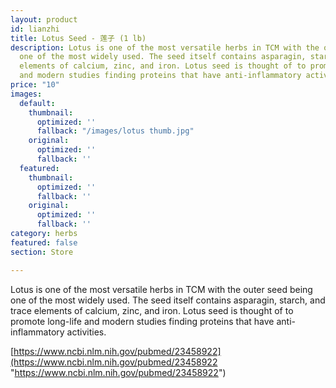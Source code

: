 ```yaml
---
layout: product
id: lianzhi
title: Lotus Seed - 莲子 (1 lb)
description: Lotus is one of the most versatile herbs in TCM with the outer seed being
  one of the most widely used. The seed itself contains asparagin, starch, and trace
  elements of calcium, zinc, and iron. Lotus seed is thought of to promote long-life
  and modern studies finding proteins that have anti-inflammatory activities.
price: "10"
images:
  default:
    thumbnail:
      optimized: ''
      fallback: "/images/lotus thumb.jpg"
    original:
      optimized: ''
      fallback: ''
  featured:
    thumbnail:
      optimized: ''
      fallback: ''
    original:
      optimized: ''
      fallback: ''
category: herbs
featured: false
section: Store

---
```

Lotus is one of the most versatile herbs in TCM with the outer seed being one of the most widely used. The seed itself contains asparagin, starch, and trace elements of calcium, zinc, and iron. Lotus seed is thought of to promote long-life and modern studies finding proteins that have anti-inflammatory activities.

[https://www.ncbi.nlm.nih.gov/pubmed/23458922](https://www.ncbi.nlm.nih.gov/pubmed/23458922 "https://www.ncbi.nlm.nih.gov/pubmed/23458922")